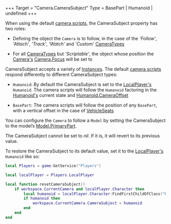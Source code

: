 +++
Target = "Camera.CameraSubject"
Type = BasePart | Humanoid | undefined
+++

When using the default [camera scripts][1], the CameraSubject property has two roles: - Defining the object the `Camera` is to follow, in the case of the *'Follow'*, *'Attach'*, *'Track'*, *'Watch'* and *'Custom'* [CameraTypes](https://developer.roblox.com/api-reference/property/Camera/CameraType) - For all [CameraTypes](https://developer.roblox.com/api-reference/property/Camera/CameraType) but *'Scriptable'*, the object whose position the [Camera's](https://developer.roblox.com/api-reference/class/Camera) [Camera.Focus](https://developer.roblox.com/api-reference/property/Camera/Focus) will be set toCameraSubject accepts a variety of [Instances](https://developer.roblox.com/api-reference/class/Instance). The default [camera scripts][1] respond differently to different CameraSubject types: - `Humanoid`: By default the CameraSubject is set to the [LocalPlayer's](https://developer.roblox.com/api-reference/property/Players/LocalPlayer) `Humanoid`. The camera scripts will follow the `Humanoid` factoring in the [Humanoid's](https://developer.roblox.com/api-reference/class/Humanoid) current state and [Humanoid.CameraOffset](https://developer.roblox.com/api-reference/property/Humanoid/CameraOffset) - `BasePart`: The camera scripts will follow the position of any `BasePart`, with a vertical offset in the case of [VehicleSeats](https://developer.roblox.com/api-reference/class/VehicleSeat)You can configure the `Camera` to follow a `Model` by setting the CameraSubject to the model’s [Model.PrimaryPart](https://developer.roblox.com/api-reference/property/Model/PrimaryPart).The CameraSubject cannot be set to *nil*. If it is, it will revert to its previous value.To restore the CameraSubject to its default value, set it to the [LocalPlayer's](https://developer.roblox.com/api-reference/property/Players/LocalPlayer) `Humanoid` like so:```lualocal Players = game:GetService("Players")local localPlayer = Players.LocalPlayerlocal function resetCameraSubject()	if workspace.CurrentCamera and localPlayer.Character then		local humanoid = localPlayer.Character:FindFirstChildOfClass("Humanoid")		if humanoid then			workspace.CurrentCamera.CameraSubject = humanoid		end	endend```[1]: http://robloxdev.com/articles/Movement-and-camera-controls